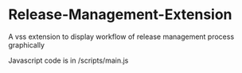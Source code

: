 # Release-Management-Extension
A vss extension to display workflow of release management process graphically

Javascript code is in /scripts/main.js 